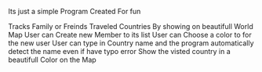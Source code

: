Its just a simple Program Created For fun

Tracks Family or Freinds Traveled Countries By showing on beautifull World Map
User can Create new Member to its list 
User can Choose a color to for the new user
User can type in Country name and the program automatically detect the name even if have typo error
Show the visted country in a beautifull Color on the Map
